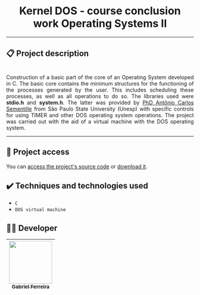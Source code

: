<h1 align="center">Kernel DOS - course conclusion work Operating Systems II</h1>

<hr>

## 📋 Project description

<p align="justify">
  <br>
  Construction of a basic part of the core of an Operating System developed in C. The basic core contains the minimum structures for the functioning of the processes generated by the user. This includes scheduling these processes, as well as all operations to do so. The libraries used were <b>stdio.h</b> and <b>system.h</b>. The latter was provided by <a href="https://unesp.br/portaldocentes/docentes/229">PhD Antônio Carlos Sementille</a> from São Paulo State University (Unesp) with specific controls for using TIMER and other DOS operating system operations. The project was carried out with the aid of a virtual machine with the DOS operating system.  
</p>

<hr>

## 📁 Project access

You can [access the project's source code](https://github.com/GabesSeven/kernel-DOS-course-conclusion-work-Operating-Systems-II/) or [download it](https://github.com/GabesSeven/kernel-DOS-course-conclusion-work-Operating-Systems-II/archive/refs/heads/main.zip).

## ✔️ Techniques and technologies used

- ``C``
- ``DOS virtual machine``


## 🧑‍💻 Developer

| [<img src="https://avatars.githubusercontent.com/u/37443722?v=4" width=115><br><sub>Gabriel Ferreira</sub>](https://github.com/GabesSeven)
| :---: 

